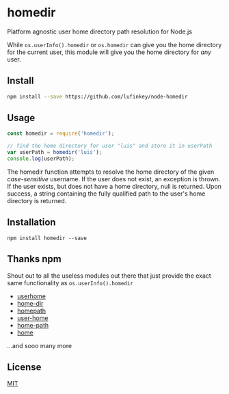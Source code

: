 # homedir

 Platform agnostic user home directory path resolution for Node.js
  
 While `os.userInfo().homedir` or `os.homedir` can give you the home directory for the current user, this module will give you the home directory for *any* user.

## Install

```bash
npm install --save https://github.com/lufinkey/node-homedir
```

## Usage

```javascript
const homedir = require('homedir');

// find the home directory for user "luis" and store it in userPath
var userPath = homedir('luis');
console.log(userPath);
```

The homedir function attempts to resolve the home directory of the given *case-sensitive* username. If the user does not exist, an exception is thrown. If the user exists, but does not have a home directory, null is returned. Upon success, a string containing the fully qualified path to the user's home directory is returned.

## Installation

    npm install homedir --save

## Thanks npm

Shout out to all the useless modules out there that just provide the exact same functionality as `os.userInfo().homedir`

- [userhome](https://www.npmjs.org/package/userhome)
- [home-dir](https://www.npmjs.org/package/home-dir)
- [homepath](https://www.npmjs.com/package/homepath)
- [user-home](https://www.npmjs.com/package/user-home)
- [home-path](https://www.npmjs.com/package/home-path)
- [home](https://www.npmjs.com/package/home)

...and sooo many more

## License

  [MIT](LICENSE)

